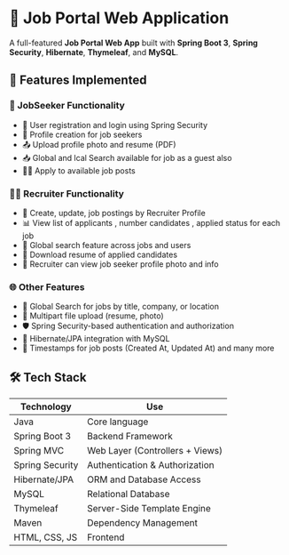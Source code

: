 # 💼 Job Portal Web Application

A full-featured **Job Portal Web App** built with **Spring Boot 3**, **Spring Security**, **Hibernate**, **Thymeleaf**, and **MySQL**.  

## 🚀 Features Implemented

### 👤 JobSeeker Functionality
- 🔐 User registration and login using Spring Security
- 🧾 Profile creation for job seekers
- 📤 Upload profile photo and resume (PDF)
- 📥 Global and lcal Search available for job as a guest also 
- 🧑‍💼 Apply to available job posts

### 🧑‍💼 Recruiter Functionality
- 📝 Create, update, job postings by Recruiter Profile
- 📊 View list of applicants , number candidates , applied status for each job
- 🔎 Global search feature across jobs and users
- 📁 Download resume of applied candidates
- 📸 Recruiter can view job seeker profile photo and info

### 🌐 Other Features
- 🧭 Global Search for jobs by title, company, or location
- 🧾 Multipart file upload (resume, photo)
- 🛡️ Spring Security-based authentication and authorization
- 💾 Hibernate/JPA integration with MySQL
- 📅 Timestamps for job posts (Created At, Updated At) and many more 

## 🛠️ Tech Stack

| Technology         | Use                             |
|--------------------|----------------------------------|
| Java               | Core language                   |
| Spring Boot 3      | Backend Framework               |
| Spring MVC         | Web Layer (Controllers + Views) |
| Spring Security    | Authentication & Authorization  |
| Hibernate/JPA      | ORM and Database Access         |
| MySQL              | Relational Database             |
| Thymeleaf          | Server-Side Template Engine     |
| Maven              | Dependency Management           |
| HTML, CSS, JS      | Frontend                        |

